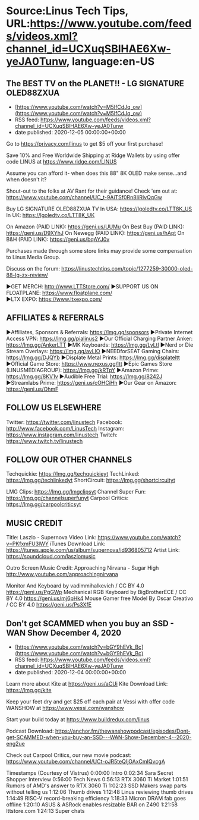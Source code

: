 # Source:Linus Tech Tips, URL:https://www.youtube.com/feeds/videos.xml?channel_id=UCXuqSBlHAE6Xw-yeJA0Tunw, language:en-US

## The BEST TV on the PLANET!! - LG SIGNATURE OLED88ZXUA
 - [https://www.youtube.com/watch?v=M5IfCdJq_ow](https://www.youtube.com/watch?v=M5IfCdJq_ow)
 - RSS feed: https://www.youtube.com/feeds/videos.xml?channel_id=UCXuqSBlHAE6Xw-yeJA0Tunw
 - date published: 2020-12-05 00:00:00+00:00

Go to https://privacy.com/linus ​to get $5 off your first purchase!

Save 10% and Free Worldwide Shipping at Ridge Wallets by using offer code LINUS at https://www.ridge.com/LINUS

Assume you can afford it- when does this 88" 8K OLED make sense...and when doesn't it?

Shout-out to the folks at AV Rant for their guidance! Check 'em out at: https://www.youtube.com/channel/UC_t-9AiTSf0Rn8IiRIvQqGw

Buy LG SIGNATURE OLED88ZXUA TV
In USA: https://lgoledtv.co/LTT8K_US
In UK: https://lgoledtv.co/LTT8K_UK

On Amazon (PAID LINK): https://geni.us/UUMu
On Best Buy (PAID LINK): https://geni.us/D9XYhJ
On Newegg (PAID LINK): https://geni.us/hApt
On B&H (PAID LINK): https://geni.us/bqAYJ0v

Purchases made through some store links may provide some compensation to Linus Media Group.

Discuss on the forum: https://linustechtips.com/topic/1277259-30000-oled-88-lg-zx-review/

►GET MERCH: http://www.LTTStore.com/
►SUPPORT US ON FLOATPLANE: https://www.floatplane.com/  
►LTX EXPO: https://www.ltxexpo.com/   

AFFILIATES & REFERRALS
---------------------------------------------------
►Affiliates, Sponsors & Referrals: https://lmg.gg/sponsors
►Private Internet Access VPN: https://lmg.gg/pialinus2
►Our Official Charging Partner Anker: https://lmg.gg/AnkerLTT
►MK Keyboards: https://lmg.gg/LyLtl
►Nerd or Die Stream Overlays: https://lmg.gg/avLlO
►NEEDforSEAT Gaming Chairs: https://lmg.gg/DJQYb
►Displate Metal Prints: https://lmg.gg/displateltt
►Official Game Store: https://www.nexus.gg/ltt
►Epic Games Store (LINUSMEDIAGROUP): https://lmg.gg/kRTpY
►Amazon Prime: https://lmg.gg/8KV1v
►Audible Free Trial: https://lmg.gg/8242J
►Streamlabs Prime: https://geni.us/cOHCiHh
►Our Gear on Amazon: https://geni.us/OhmF

FOLLOW US ELSEWHERE
---------------------------------------------------  
Twitter: https://twitter.com/linustech
Facebook: http://www.facebook.com/LinusTech
Instagram: https://www.instagram.com/linustech
Twitch: https://www.twitch.tv/linustech

FOLLOW OUR OTHER CHANNELS
---------------------------------------------------  
Techquickie: https://lmg.gg/techquickieyt
TechLinked: https://lmg.gg/techlinkedyt
ShortCircuit: https://lmg.gg/shortcircuityt

LMG Clips: https://lmg.gg/lmgclipsyt
Channel Super Fun: https://lmg.gg/channelsuperfunyt
Carpool Critics: https://lmg.gg/carpoolcriticsyt

MUSIC CREDIT
---------------------------------------------------  
Title: Laszlo - Supernova
Video Link: https://www.youtube.com/watch?v=PKfxmFU3lWY
iTunes Download Link: https://itunes.apple.com/us/album/supernova/id936805712
Artist Link: https://soundcloud.com/laszlomusic

Outro Screen Music Credit: Approaching Nirvana - Sugar High http://www.youtube.com/approachingnirvana

Monitor And Keyboard by vadimmihalkevich / CC BY 4.0  https://geni.us/PgGWp
Mechanical RGB Keyboard by BigBrotherECE / CC BY 4.0 https://geni.us/mj6pHk4
Mouse Gamer free Model By Oscar Creativo / CC BY 4.0 https://geni.us/Ps3XfE

## Don't get SCAMMED when you buy an SSD - WAN Show December 4, 2020
 - [https://www.youtube.com/watch?v=bGY9hEVk_Bc](https://www.youtube.com/watch?v=bGY9hEVk_Bc)
 - RSS feed: https://www.youtube.com/feeds/videos.xml?channel_id=UCXuqSBlHAE6Xw-yeJA0Tunw
 - date published: 2020-12-04 00:00:00+00:00

Learn more about Kite at https://geni.us/aCUi
Kite Download Link: https://lmg.gg/kite

Keep your feet dry and get $25 off each pair at Vessi with offer code WANSHOW at https://www.vessi.com/wanshow

Start your build today at https://www.buildredux.com/linus

Podcast Download: https://anchor.fm/thewanshowpodcast/episodes/Dont-get-SCAMMED-when-you-buy-an-SSD---WAN-Show-December-4--2020-eng2ue

Check out Carpool Critics, our new movie podcast: https://www.youtube.com/channel/UCt-oJR5teQIjOAxCmIQvcgA

Timestamps (Courtesy of Vistrus)
0:00:00 Intro
0:02:34 Sara Secret Shopper Interview
0:56:00 Tech News
0:56:13 RTX 3060 Ti Market
1:01:51 Rumors of AMD's answer to RTX 3060 Ti
1:02:23 SSD Makers swap parts without telling us
1:12:06 Thumb drives
1:12:48 Linus reviewing thumb drives
1:14:49 RISC-V record-breaking efficiency
1:18:33 Micron DRAM fab goes offline
1:20:10 ASUS & ASRock enables resizable BAR on Z490
1:21:58 lttstore.com
1:24:13 Super chats

